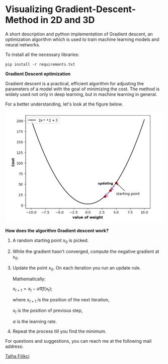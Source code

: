 # Visualizing Gradient-Descent-Method in 2D and 3D
A short description and python implementation of Gradient descent, an optimization algorithm which is used to train machine learning models and neural networks.

To install all the necessary libraries:
````
pip install -r requirements.txt
````
**Gradient Descent optimization**

Gradient descent is a practical, efficient algorithm for adjusting the parameters of a model with the goal of minimizing the cost.
The method is widely used not only in deep learning, but in machine learning in general.


For a better understanding, let's look at the figure below.

![Screenshot](Visualisation_Gradient_Descent.PNG)


**How does the algorithm Gradient descent work?**

1. A random starting point x<sub>0</sub> is picked.
2. While the gradient hasn’t converged, compute the negative gradient at x<sub>0</sub>.
3. Update the point x<sub>0</sub>.
   On each iteration you run an update rule.

   Mathematically:

   $x_{ t+1 } = x_{ t } - \alpha \nabla f(x_{ t })$;

   where $x_{ t+1 }$ is the position of the next iteration,
   
   $x_{ t }$ is the position of previous step,

   $\alpha$ is the learning rate.
   
5. Repeat the process till you find the minimum.
   

For questions and suggestions, you can reach me at the following mail address:


[Talha Filikci](mailto:talhafilikci@gmail.com?subject=[Github])
